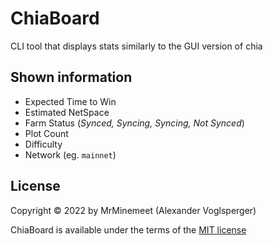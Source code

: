 # ChiaBoard
CLI tool that displays stats similarly to the GUI version of chia


## Shown information
* Expected Time to Win
* Estimated NetSpace
* Farm Status (*Synced, Syncing, Syncing, Not Synced*)
* Plot Count
* Difficulty
* Network (eg. `mainnet`)


## License
Copyright © 2022 by MrMinemeet (Alexander Voglsperger)

ChiaBoard is available under the terms of the [MIT license](./LICENSE)